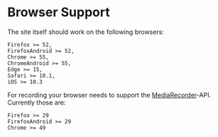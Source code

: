 # Browser Support
The site itself should work on the following browsers:
```
Firefox >= 52,
FirefoxAndroid >= 52,
Chrome >= 55,
ChromeAndroid >= 55,
Edge >= 15,
Safari >= 10.1,
iOS >= 10.3
```

For recording your browser needs to support the [MediaRecorder](https://developer.mozilla.org/en-US/docs/Web/API/MediaRecorder)-API. Currently those are:
```
Firefox >= 29
FirefoxAndroid >= 29
Chrome >= 49
```
